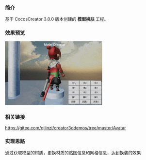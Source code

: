 ### 简介
基于 CocosCreator 3.0.0 版本创建的 **模型换肤** 工程。

### 效果预览
![image](../../gif/202201/2022012088.gif)

### 相关链接
https://gitee.com/qilinzi/creator3ddemos/tree/master/Avatar

### 实现思路
通过获取模型的材质，更换材质的贴图信息和网格信息，达到换装的效果
